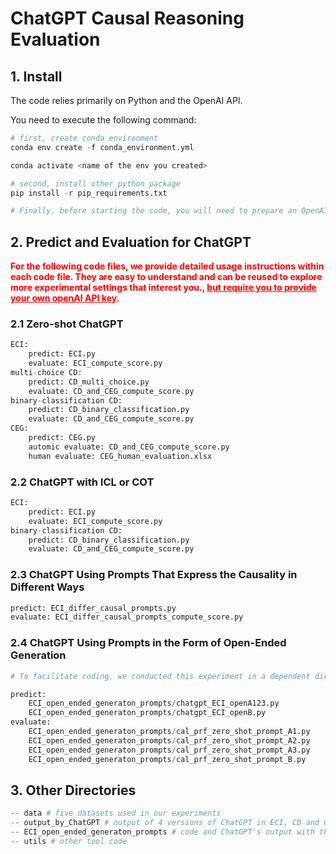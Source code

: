 # ChatGPT Causal Reasoning Evaluation

## 1. Install



The code relies primarily on Python and the OpenAI API.

You need to execute the following command:

```python
# first, create conda environment
conda env create -f conda_environment.yml

conda activate <name of the env you created>

# second, install other python package
pip install -r pip_requirements.txt

# Finally, before starting the code, you will need to prepare an OpenAI API key.
```



## 2. Predict and Evaluation for ChatGPT

<font color=red>**For the following code files, we provide detailed usage instructions within each code file. They are easy to understand and can be reused to explore more experimental settings that interest you., <u>but require you to provide your own openAI API key</u></u>.**</font>

### 2.1 Zero-shot ChatGPT

```python
ECI:
    predict: ECI.py
    evaluate: ECI_compute_score.py
multi-choice CD:
    predict: CD_multi_choice.py
    evaluate: CD_and_CEG_compute_score.py
binary-classification CD:
    predict: CD_binary_classification.py
    evaluate: CD_and_CEG_compute_score.py
CEG:
    predict: CEG.py
    automic evaluate: CD_and_CEG_compute_score.py
    human evaluate: CEG_human_evaluation.xlsx
```

### 2.2 ChatGPT with ICL or COT

```python
ECI:
    predict: ECI.py
    evaluate: ECI_compute_score.py
binary-classification CD:
    predict: CD_binary_classification.py
    evaluate: CD_and_CEG_compute_score.py
```

### 2.3 ChatGPT Using Prompts That Express the Causality in Different Ways

```python
predict: ECI_differ_causal_prompts.py
evaluate: ECI_differ_causal_prompts_compute_score.py
```

### 2.4 ChatGPT Using Prompts in the Form of Open-Ended Generation

```python
# To facilitate coding, we conducted this experiment in a dependent directory, with all the code and data located in the "ECI_open_ended_generation_prompts" folder.

predict:
    ECI_open_ended_generaton_prompts/chatgpt_ECI_openA123.py
   	ECI_open_ended_generaton_prompts/chatgpt_ECI_openB.py
evaluate: 
	ECI_open_ended_generaton_prompts/cal_prf_zero_shot_prompt_A1.py
    ECI_open_ended_generaton_prompts/cal_prf_zero_shot_prompt_A2.py
    ECI_open_ended_generaton_prompts/cal_prf_zero_shot_prompt_A3.py
    ECI_open_ended_generaton_prompts/cal_prf_zero_shot_prompt_B.py
```



## 3. Other Directories

```python
-- data # five datasets used in our experiments
-- output_by_ChatGPT # output of 4 versions of ChatGPT in ECI, CD and CEG task
-- ECI_open_ended_generaton_prompts # code and ChatGPT's output with the open-ended generation prompts in the ECI task
-- utils # other tool code
```

